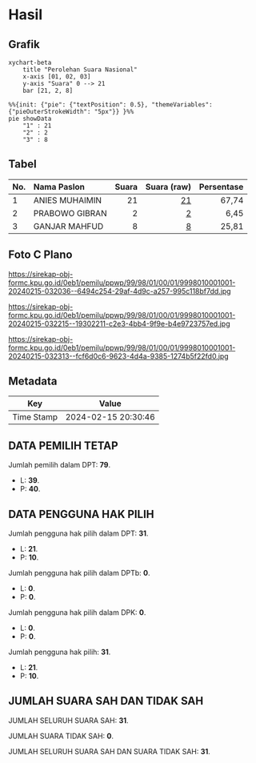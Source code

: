 # Hasil

## Grafik

```mermaid
xychart-beta
    title "Perolehan Suara Nasional"
    x-axis [01, 02, 03]
    y-axis "Suara" 0 --> 21
    bar [21, 2, 8]
```

```mermaid
%%{init: {"pie": {"textPosition": 0.5}, "themeVariables": {"pieOuterStrokeWidth": "5px"}} }%%
pie showData
    "1" : 21
    "2" : 2
    "3" : 8
```

## Tabel

| No. | Nama Paslon    | Suara | Suara (raw) | Persentase |
|:--- |:-------------- | -----:| -----------:| ----------:|
| 1   | ANIES MUHAIMIN | 21    | [21][p-1]   | 67,74      |
| 2   | PRABOWO GIBRAN | 2     | [2][p-2]    | 6,45       |
| 3   | GANJAR MAHFUD  | 8     | [8][p-3]    | 25,81      |


[p-1]: https://github.com/gigit-pemilu/pemilu-2024/blob/main/pilpres/hitung-suara/sub/99-luar-negeri/sub/98-riyadh-arab-saudi/sub/01-riyadh-arab-saudi/sub/0001-riyadh-arab-saudi/sub/001-pos-001/sub/paslon-1.txt
[p-2]: https://github.com/gigit-pemilu/pemilu-2024/blob/main/pilpres/hitung-suara/sub/99-luar-negeri/sub/98-riyadh-arab-saudi/sub/01-riyadh-arab-saudi/sub/0001-riyadh-arab-saudi/sub/001-pos-001/sub/paslon-2.txt
[p-3]: https://github.com/gigit-pemilu/pemilu-2024/blob/main/pilpres/hitung-suara/sub/99-luar-negeri/sub/98-riyadh-arab-saudi/sub/01-riyadh-arab-saudi/sub/0001-riyadh-arab-saudi/sub/001-pos-001/sub/paslon-3.txt

## Foto C Plano

https://sirekap-obj-formc.kpu.go.id/0eb1/pemilu/ppwp/99/98/01/00/01/9998010001001-20240215-032036--6494c254-29af-4d9c-a257-995c118bf7dd.jpg

https://sirekap-obj-formc.kpu.go.id/0eb1/pemilu/ppwp/99/98/01/00/01/9998010001001-20240215-032215--19302211-c2e3-4bb4-9f9e-b4e9723757ed.jpg

https://sirekap-obj-formc.kpu.go.id/0eb1/pemilu/ppwp/99/98/01/00/01/9998010001001-20240215-032313--fcf6d0c6-9623-4d4a-9385-1274b5f22fd0.jpg


## Metadata

| Key        | Value               |
| ---------- | ------------------- |
| Time Stamp | 2024-02-15 20:30:46 |


## DATA PEMILIH TETAP

Jumlah pemilih dalam DPT: **79**.
 * L: **39**.
 * P: **40**.

## DATA PENGGUNA HAK PILIH

Jumlah pengguna hak pilih dalam DPT: **31**.
 * L: **21**.
 * P: **10**.

Jumlah pengguna hak pilih dalam DPTb: **0**.
 * L: **0**.
 * P: **0**.

Jumlah pengguna hak pilih dalam DPK: **0**.
 * L: **0**.
 * P: **0**.

Jumlah pengguna hak pilih: **31**.
 * L: **21**.
 * P: **10**.

## JUMLAH SUARA SAH DAN TIDAK SAH

JUMLAH SELURUH SUARA SAH: **31**.

JUMLAH SUARA TIDAK SAH: **0**.

JUMLAH SELURUH SUARA SAH DAN SUARA TIDAK SAH: **31**.


